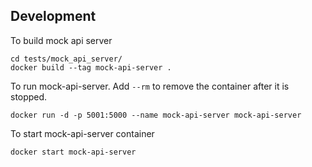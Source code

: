 ## Development

To build mock api server
```
cd tests/mock_api_server/
docker build --tag mock-api-server .
```

To run mock-api-server. Add `--rm` to remove the container after it is stopped.
```
docker run -d -p 5001:5000 --name mock-api-server mock-api-server
```

To start mock-api-server container
```
docker start mock-api-server
```